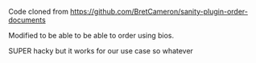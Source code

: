 Code cloned from https://github.com/BretCameron/sanity-plugin-order-documents

Modified to be able to be able to order using bios.

SUPER hacky but it works for our use case so whatever